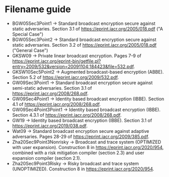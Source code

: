 # Filename guide

* BGW05Sec3Point1 -> Standard broadcast encryption secure against static adversaries. Section 3.1 of https://eprint.iacr.org/2005/018.pdf ("A Special Case")
* BGW05Sec3Point2 -> Standard broadcast encryption secure against static adversaries. Section 3.2 of https://eprint.iacr.org/2005/018.pdf ("General Case")
* GKSW09 -> Private linear broadcast encryption. Pages 7-9 of https://eprint.iacr.org/eprint-bin/getfile.pl?entry=2009/532&version=20091104:184423&file=532.pdf.
* GKSW10Sec5Point2 -> Augmented broadcast-based encryption (ABBE). Section 5.2 of https://eprint.iacr.org/2009/532.pdf.
* GW09Sec3Point1 -> Standard broadcast encryption secure against semi-static adversaries. Section 3.1 of https://eprint.iacr.org/2008/268.pdf.
* GW09Sec4Point1 -> Identity based broadcast encryption (IBBE). Section 4.1 of https://eprint.iacr.org/2008/268.pdf.
* GW09Sec4Point3Point1 -> Identity based broadcast encryption (IBBE). Section 4.3.1 of https://eprint.iacr.org/2008/268.pdf.
* GW19 -> Identity based broadcast encryption (IBBE). Section 3.1 of https://eprint.iacr.org/2019/038.pdf.
* Wat09 -> Standard broadcast encryption secure against adaptive adversaries. Pages 28-29 of https://eprint.iacr.org/2009/385.pdf.
* Zha20Sec9Point3Nonrisky -> Broadcast and trace system (OPTIMIZED with user expansion). Construction 8 in https://eprint.iacr.org/2020/954, combined with a risk mitigation compiler (section 2.3) and user expansion compiler (section 2.1). 
* Zha20Sec9Point3Risky -> Risky broadcast and trace system (UNOPTIMIZED). Construction 8 in https://eprint.iacr.org/2020/954.
